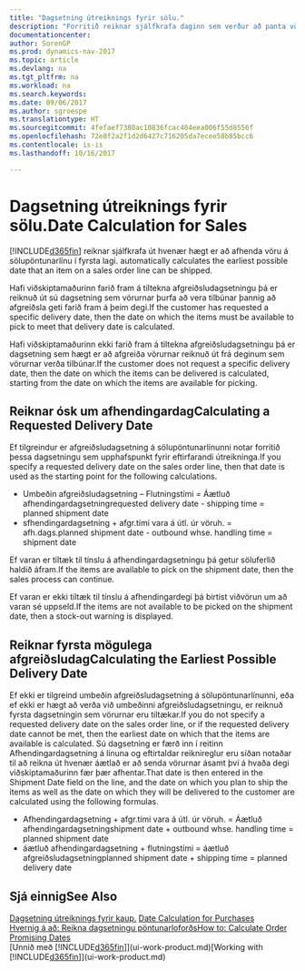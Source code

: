 ```yaml
---
title: "Dagsetning útreiknings fyrir sölu."
description: "Forritið reiknar sjálfkrafa daginn sem verður að panta vöru svo hún sé til í birgðum á tilteknum degi. Þetta er dagsetningin sem vænta má þess að vara sem pöntuð er á tilteknum degi verði tiltæk til tínslu."
documentationcenter: 
author: SorenGP
ms.prod: dynamics-nav-2017
ms.topic: article
ms.devlang: na
ms.tgt_pltfrm: na
ms.workload: na
ms.search.keywords: 
ms.date: 09/06/2017
ms.author: sgroespe
ms.translationtype: HT
ms.sourcegitcommit: 4fefaef7380ac10836fcac404eea006f55d8556f
ms.openlocfilehash: 72e8f2a2f1d2d6427c716205da7ecee58b85bcc6
ms.contentlocale: is-is
ms.lasthandoff: 10/16/2017

---
```

# <a name="date-calculation-for-sales"></a><span data-ttu-id="74d84-104">Dagsetning útreiknings fyrir sölu.</span><span class="sxs-lookup"><span data-stu-id="74d84-104">Date Calculation for Sales</span></span>
[!INCLUDE[d365fin](includes/d365fin_md.md)]<span data-ttu-id="74d84-105"> reiknar sjálfkrafa út hvenær hægt er að afhenda vöru á sölupöntunarlínu í fyrsta lagi.</span><span class="sxs-lookup"><span data-stu-id="74d84-105"> automatically calculates the earliest possible date that an item on a sales order line can be shipped.</span></span>

<span data-ttu-id="74d84-106">Hafi viðskiptamaðurinn farið fram á tiltekna afgreiðsludagsetningu þá er reiknuð út sú dagsetning sem vörurnar þurfa að vera tilbúnar þannig að afgreiðsla geti farið fram á þeim degi.</span><span class="sxs-lookup"><span data-stu-id="74d84-106">If the customer has requested a specific delivery date, then the date on which the items must be available to pick to meet that delivery date is calculated.</span></span>

<span data-ttu-id="74d84-107">Hafi viðskiptamaðurinn ekki farið fram á tiltekna afgreiðsludagsetningu þá er dagsetning sem hægt er að afgreiða vörurnar reiknuð út frá deginum sem vörurnar verða tilbúnar.</span><span class="sxs-lookup"><span data-stu-id="74d84-107">If the customer does not request a specific delivery date, then the date on which the items can be delivered is calculated, starting from the date on which the items are available for picking.</span></span>

## <a name="calculating-a-requested-delivery-date"></a><span data-ttu-id="74d84-108">Reiknar ósk um afhendingardag</span><span class="sxs-lookup"><span data-stu-id="74d84-108">Calculating a Requested Delivery Date</span></span>
<span data-ttu-id="74d84-109">Ef tilgreindur er afgreiðsludagsetning á sölupöntunarlínunni notar forritið þessa dagsetningu sem upphafspunkt fyrir eftirfarandi útreikninga.</span><span class="sxs-lookup"><span data-stu-id="74d84-109">If you specify a requested delivery date on the sales order line, then that date is used as the starting point for the following calculations.</span></span>

- <span data-ttu-id="74d84-110">Umbeðin afgreiðsludagsetning – Flutningstími = Áætluð afhendingardagsetning</span><span class="sxs-lookup"><span data-stu-id="74d84-110">requested delivery date - shipping time = planned shipment date</span></span>
- <span data-ttu-id="74d84-111">sfhendingardagsetning + afgr.tími vara á útl. úr vöruh. = afh.dags.</span><span class="sxs-lookup"><span data-stu-id="74d84-111">planned shipment date - outbound whse. handling time = shipment date</span></span>

<span data-ttu-id="74d84-112">Ef varan er tiltæk til tínslu á afhendingardagsetningu þá getur söluferlið haldið áfram.</span><span class="sxs-lookup"><span data-stu-id="74d84-112">If the items are available to pick on the shipment date, then the sales process can continue.</span></span>

<span data-ttu-id="74d84-113">Ef varan er ekki tiltæk til tínslu á afhendingardegi þá birtist viðvörun um að varan sé uppseld.</span><span class="sxs-lookup"><span data-stu-id="74d84-113">If the items are not available to be picked on the shipment date, then a stock-out warning is displayed.</span></span>

## <a name="calculating-the-earliest-possible-delivery-date"></a><span data-ttu-id="74d84-114">Reiknar fyrsta mögulega afgreiðsludag</span><span class="sxs-lookup"><span data-stu-id="74d84-114">Calculating the Earliest Possible Delivery Date</span></span>
<span data-ttu-id="74d84-115">Ef ekki er tilgreind umbeðin afgreiðsludagsetning á sölupöntunarlínunni, eða ef ekki er hægt að verða við umbeðinni afgreiðsludagsetningu, er reiknuð fyrsta dagsetningin sem vörurnar eru tiltækar.</span><span class="sxs-lookup"><span data-stu-id="74d84-115">If you do not specify a requested delivery date on the sales order line, or if the requested delivery date cannot be met, then the earliest date on which that the items are available is calculated.</span></span> <span data-ttu-id="74d84-116">Sú dagsetning er færð inn í reitinn Afhendingardagsetning á línuna og eftirtaldar reiknireglur eru síðan notaðar til að reikna út hvenær áætlað er að senda vörurnar ásamt því á hvaða degi viðskiptamaðurinn fær þær afhentar.</span><span class="sxs-lookup"><span data-stu-id="74d84-116">That date is then entered in the Shipment Date field on the line, and the date on which you plan to ship the items as well as the date on which they will be delivered to the customer are calculated using the following formulas.</span></span>

- <span data-ttu-id="74d84-117">Afhendingardagsetning + afgr.tími vara á útl. úr vöruh. = Áætluð afhendingardagsetning</span><span class="sxs-lookup"><span data-stu-id="74d84-117">shipment date + outbound whse. handling time = planned shipment date</span></span>
- <span data-ttu-id="74d84-118">áætluð afhendingardagsetning + flutningstími = áætluð afgreiðsludagsetning</span><span class="sxs-lookup"><span data-stu-id="74d84-118">planned shipment date + shipping time = planned delivery date</span></span>


## <a name="see-also"></a><span data-ttu-id="74d84-119">Sjá einnig</span><span class="sxs-lookup"><span data-stu-id="74d84-119">See Also</span></span>  
 <span data-ttu-id="74d84-120">[Dagsetning útreiknings fyrir kaup.](purchasing-date-calculation-for-purchases.md) </span><span class="sxs-lookup"><span data-stu-id="74d84-120">[Date Calculation for Purchases](purchasing-date-calculation-for-purchases.md) </span></span>  
 [<span data-ttu-id="74d84-121">Hvernig á að: Reikna dagsetningu pöntunarloforðs</span><span class="sxs-lookup"><span data-stu-id="74d84-121">How to: Calculate Order Promising Dates</span></span>](sales-how-to-calculate-order-promising-dates.md)  
 <span data-ttu-id="74d84-122">[Unnið með [!INCLUDE[d365fin](includes/d365fin_md.md)]](ui-work-product.md)</span><span class="sxs-lookup"><span data-stu-id="74d84-122">[Working with [!INCLUDE[d365fin](includes/d365fin_md.md)]](ui-work-product.md)</span></span>

